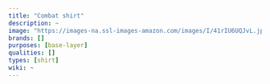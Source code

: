 ```yaml
---
title: "Combat shirt"
description: ~
image: "https://images-na.ssl-images-amazon.com/images/I/41rIU6UQJvL.jpg"
brands: []
purposes: [base-layer]
qualities: []
types: [shirt]
wiki: ~
---
```

